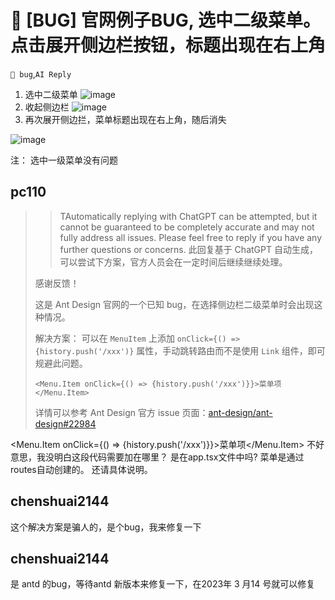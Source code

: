 # 🐛 [BUG] 官网例子BUG, 选中二级菜单。点击展开侧边栏按钮，标题出现在右上角

`🛑 bug`,`AI Reply`

1. 选中二级菜单
   ![image](https://user-images.githubusercontent.com/29336835/223079972-0bd9c670-9051-4a46-8bc3-8fa05e110d13.png)
2. 收起侧边栏
   ![image](https://user-images.githubusercontent.com/29336835/223080138-21bfc3ef-86d3-427b-87e8-2df25c174f12.png)
3. 再次展开侧边拦，菜单标题出现在右上角，随后消失

![image](https://user-images.githubusercontent.com/29336835/223079825-b4486c59-0bc4-4063-a771-3450bd2ac2fb.png)

注： 选中一级菜单没有问题

## pc110

> > TAutomatically replying with ChatGPT can be attempted, but it cannot be guaranteed to be completely accurate and may not fully address all issues. Please feel free to reply if you have any further questions or concerns.
> > 此回复基于 ChatGPT 自动生成，可以尝试下方案，官方人员会在一定时间后继续继续处理。
>
> 感谢反馈！
>
> 这是 Ant Design 官网的一个已知 bug，在选择侧边栏二级菜单时会出现这种情况。
>
> 解决方案： 可以在 `MenuItem` 上添加 `onClick={() => {history.push('/xxx')}` 属性，手动跳转路由而不是使用 `Link` 组件，即可规避此问题。
>
> ```
> <Menu.Item onClick={() => {history.push('/xxx')}}>菜单项</Menu.Item>
> ```
>
> 详情可以参考 Ant Design 官方 issue 页面：[ant-design/ant-design#22984](https://github.com/ant-design/ant-design/pull/22984)

<Menu.Item onClick={() => {history.push('/xxx')}}>菜单项</Menu.Item>
不好意思，我没明白这段代码需要加在哪里？ 是在app.tsx文件中吗? 菜单是通过routes自动创建的。 还请具体说明。

## chenshuai2144

这个解决方案是骗人的，是个bug，我来修复一下

## chenshuai2144

是 antd 的bug，等待antd 新版本来修复一下，在2023年 3 月14 号就可以修复
